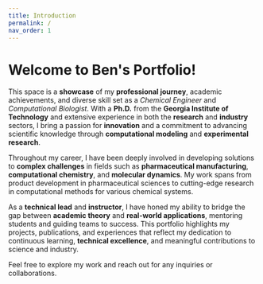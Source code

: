 ```yaml
---
title: Introduction
permalink: /
nav_order: 1
---
```


# **Welcome to Ben's Portfolio!**

This space is a **showcase** of my **professional journey**, academic achievements, and diverse skill set as a *Chemical Engineer* and *Computational Biologist*. With a **Ph.D.** from the **Georgia Institute of Technology** and extensive experience in both the **research** and **industry** sectors, I bring a passion for **innovation** and a commitment to advancing scientific knowledge through **computational modeling** and **experimental research**.

Throughout my career, I have been deeply involved in developing solutions to **complex challenges** in fields such as **pharmaceutical manufacturing**, **computational chemistry**, and **molecular dynamics**. My work spans from product development in pharmaceutical sciences to cutting-edge research in computational methods for various chemical systems.

As a **technical lead** and **instructor**, I have honed my ability to bridge the gap between **academic theory** and **real-world applications**, mentoring students and guiding teams to success. This portfolio highlights my projects, publications, and experiences that reflect my dedication to continuous learning, **technical excellence**, and meaningful contributions to science and industry.

Feel free to explore my work and reach out for any inquiries or collaborations.